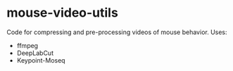 # mouse-video-utils
Code for compressing and pre-processing videos of mouse behavior.
Uses:
  - ffmpeg
  - DeepLabCut
  - Keypoint-Moseq
